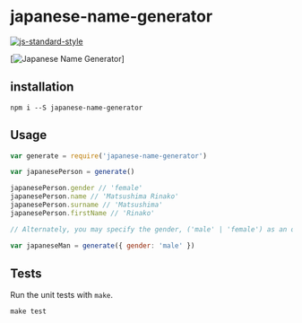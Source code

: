 # japanese-name-generator

[![js-standard-style](https://cdn.rawgit.com/feross/standard/master/badge.svg)](https://github.com/feross/standard)

[![Japanese Name Generator](http://drrichswier.com/wp-content/uploads/japanese-people-1030x641.jpg)]

## installation
```
npm i --S japanese-name-generator
```

## Usage
```javascript
var generate = require('japanese-name-generator')

var japanesePerson = generate()

japanesePerson.gender // 'female'
japanesePerson.name // 'Matsushima Rinako'
japanesePerson.surname // 'Matsushima'
japanesePerson.firstName // 'Rinako'

// Alternately, you may specify the gender, ('male' | 'female') as an option:

var japaneseMan = generate({ gender: 'male' })
```

## Tests
Run the unit tests with `make`.
```
make test
```

